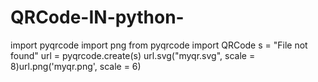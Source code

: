 # QRCode-IN-python-
import pyqrcode
import png
from pyqrcode import QRCode
s = "File not found"
url = pyqrcode.create(s)
url.svg("myqr.svg", scale = 8)url.png('myqr.png', scale = 6)
